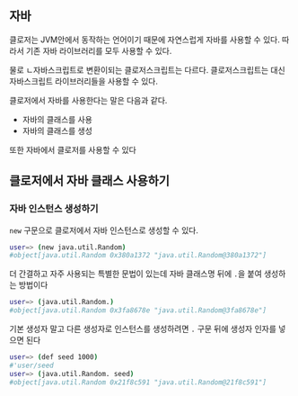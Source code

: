 ## 자바

클로저는 JVM안에서 동작하는 언어이기 때문에 자연스럽게 자바를 사용할 수 있다. 따라서 기존 자바 라이브러리를 모두 사용할 수 있다.

물로 ㄴ자바스크립트로 변환이되는 클로저스크립트는 다르다. 클로저스크립트는 대신 자바스크립트 라이브러리들을 사용할 수 있다.

클로저에서 자바를 사용한다는 말은 다음과 같다.

- 자바의 클래스를 사용
- 자바의 클래스를 생성

또한 자바에서 클로저를 사용할 수 있다



## 클로저에서 자바 클래스 사용하기

### 자바 인스턴스 생성하기

`new` 구문으로 클로저에서 자바 인스턴스로 생성할 수 있다.

```bash
user=> (new java.util.Random)
#object[java.util.Random 0x380a1372 "java.util.Random@380a1372"]
```

더 간결하고 자주 사용되는 특별한 문법이 있는데 자바 클래스명 뒤에 `.`을 붙여 생성하는 방법이다

```bash
user=> (java.util.Random.)
#object[java.util.Random 0x3fa8678e "java.util.Random@3fa8678e"]
```

기본 생성자 말고 다른 생성자로 인스턴스를 생성하려면 `.` 구문 뒤에 생성자 인자를 넣으면 된다

```bash
user=> (def seed 1000)
#'user/seed
user=> (java.util.Random. seed)
#object[java.util.Random 0x21f8c591 "java.util.Random@21f8c591"]
```

